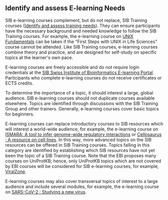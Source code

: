 ## Identify and assess E-learning Needs

SIB e-learning courses complement, but do not replace, SIB Training courses ([Identify and assess training needs](../../topics/training_needs.md)). They can ensure participants have the necessary background and needed knowledge to follow the SIB Training courses. For example, the e-learning course on [UNIX Fundamentals](https://www.sib.swiss/training/e-learning) can be taken if the "First Steps with UNIX in Life Sciences" course cannot be attended. Like SIB Training courses, e-learning courses combine theory and practice, and are designed for self-study on specific topics at the learner's own pace.

E-learning courses are freely accessible and do not require login credentials at the [SIB Swiss Institute of Bioinformatics E-learning Portal](https://edu.sib.swiss/). Participants who complete e-learning courses do not receive certificates or ECTS credits.

To determine the importance of a topic, it should interest a large, global audience. SIB e-learning courses should not duplicate courses available elsewhere. Topics are identified through discussions with the SIB Training Group and other trainers. Generally, e-learning courses cover basic topics for beginners.

E-learning courses can replace introductory courses to SIB resources which will interest a world-wide audience, for example, the e-learning course on [ISMARA: A tool to infer genome-wide regulatory interactions](https://www.sib.swiss/training/course/2022_ISMARA) or [Cellosaurus : A resource on cell lines](https://www.sib.swiss/training/course/2022_CLLRS). In this way, more advanced topics on the SIB resources can be offered in SIB Training courses. Topics falling in this category are identified by establishing which SIB resources have not yet been the topic of a SIB Training course. Note that the EBI proposes many courses on UniProtKB; hence, only UniProtKB topics which are not covered by EBI courses will be considered for SIB e-learning courses, for example, [ViralZone](https://www.sib.swiss/training/course/2023_VRLZN).  

E-learning courses may also cover transversal topics of interest to a large audience and include several modules, for example, the e-learning course on [SARS-CoV-2 : Studying a new virus](https://www.sib.swiss/training/course/2021_SCOV2).